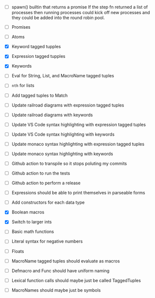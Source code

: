 - [ ] spawn() builtin that returns a promise
   If the step fn returned a list of processes then running processes could kick
   off new processes and they could be added into the round robin pool.
- [ ] Promises
- [ ] Atoms
- [x] Keyword tagged tupples
- [x] Expression tagged tupples
- [x] Keywords

- [ ] Eval for String, List, and MacroName tagged tuples
- [ ] `nth` for lists

- [ ] Add tagged tuples to Match
- [ ] Update railroad diagrams with expression tagged tuples
- [ ] Update railroad diagrams with keywords
- [ ] Update VS Code syntax highlighting with expression tagged tuples
- [ ] Update VS Code syntax highlighting with keywords
- [ ] Update monaco syntax highlighting with expression tagged tuples
- [ ] Update monaco syntax highlighting with keywords

- [ ] Github action to transpile so it stops poluting my commits
- [ ] Github action to run the tests
- [ ] Github action to perform a release

- [ ] Expressions should be able to print themselves in parseable forms

- [ ] Add constructors for each data type

- [x] Boolean macros

- [x] Switch to larger ints
- [ ] Basic math functions
- [ ] Literal syntax for negative numbers
- [ ] Floats

- [ ] MacroName tagged tuples should evaluate as macros

- [ ] Defmacro and Func should have uniform naming

- [ ] Lexical function calls should maybe just be called TaggedTuples
- [ ] MacroNames should maybe just be symbols